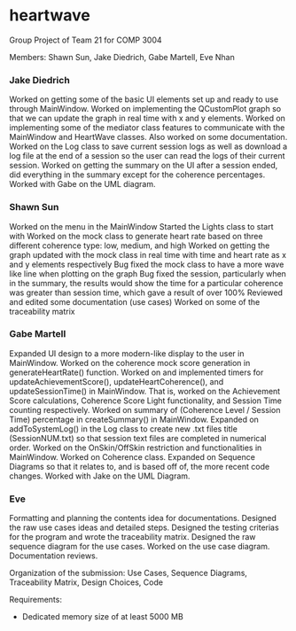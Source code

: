 # heartwave
Group Project of Team 21 for COMP 3004

Members: Shawn Sun, Jake Diedrich, Gabe Martell, Eve Nhan

### Jake Diedrich
Worked on getting some of the basic UI elements set up and ready to use through MainWindow.
Worked on implementing the QCustomPlot graph so that we can update the graph in real time with x and y elements.
Worked on implementing some of the mediator class features to communicate with the MainWindow and HeartWave classes.
Also worked on some documentation.
Worked on the Log class to save current session logs as well as download a log file at the end of a session so the user can read the logs of their current session.
Worked on getting the summary on the UI after a session ended, did everything in the summary except for the coherence percentages.
Worked with Gabe on the UML diagram.

### Shawn Sun
Worked on the menu in the MainWindow
Started the Lights class to start with
Worked on the mock class to generate heart rate based on three different coherence type: low, medium, and high
Worked on getting the graph updated with the mock class in real time with time and heart rate as x and y elements respectively
Bug fixed the mock class to have a more wave like line when plotting on the graph
Bug fixed the session, particularly when in the summary, the results would show the time for a particular coherence was greater than session time, which gave a result of over 100%
Reviewed and edited some documentation (use cases)
Worked on some of the traceability matrix

### Gabe Martell
Expanded UI design to a more modern-like display to the user in MainWindow.
Worked on the coherence mock score generation in generateHeartRate() function.
Worked on and implemented timers for updateAchievementScore(), updateHeartCoherence(), and updateSessionTime() in MainWindow. 
That is, worked on the Achievement Score calculations, Coherence Score Light functionality, and Session Time counting respectively.
Worked on summary of (Coherence Level / Session Time) percentage in createSummary() in MainWindow.
Expanded on addToSystemLog() in the Log class to create new .txt files title (SessionNUM.txt) so that session text files are completed in numerical order.
Worked on the OnSkin/OffSkin restriction and functionalities in MainWindow.
Worked on Coherence class.
Expanded on Sequence Diagrams so that it relates to, and is based off of, the more recent code changes.
Worked with Jake on the UML Diagram.

### Eve
Formatting and planning the contents idea for documentations.
Designed the raw use cases ideas and detailed steps. 
Designed the testing criterias for the program and wrote the traceability matrix.
Designed the raw sequence diagram for the use cases.
Worked on the use case diagram.
Documentation reviews.


Organization of the submission: Use Cases, Sequence Diagrams, Traceability Matrix, Design Choices, Code

Requirements:
 - Dedicated memory size of at least 5000 MB

